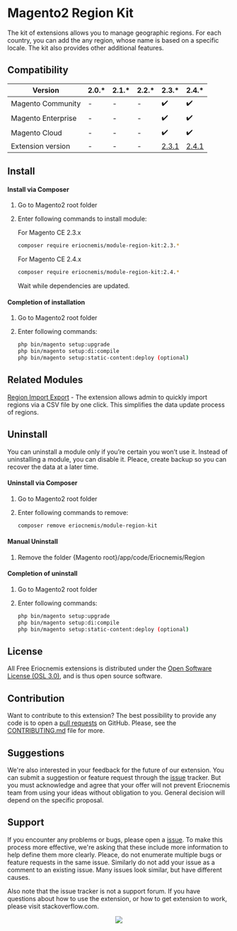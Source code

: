 # Magento2 Region Kit

The kit of extensions allows you to manage geographic regions. For each country, you can add the any region, whose name is based on a specific locale. The kit also provides other additional features.

## Compatibility

Version | 2.0.* | 2.1.* | 2.2.* | 2.3.* | 2.4.*
--- | --- | --- | --- | --- | ---
Magento Community | - | - | - | :heavy_check_mark: | :heavy_check_mark:
Magento Enterprise | - | - | - | :heavy_check_mark: | :heavy_check_mark:
Magento Cloud | - | - | - | :heavy_check_mark: | :heavy_check_mark:
Extension version | - | - | - | [2.3.1](https://github.com/eriocnemis/m2.Region/archive/2.3.1.zip) | [2.4.1](https://github.com/eriocnemis/m2.Region/archive/2.4.1.zip)

## Install

#### Install via Composer

1. Go to Magento2 root folder

2. Enter following commands to install module:

     For Magento CE 2.3.x

    ```bash
    composer require eriocnemis/module-region-kit:2.3.*
    ```
     For Magento CE 2.4.x

    ```bash
    composer require eriocnemis/module-region-kit:2.4.*
    ```

   Wait while dependencies are updated.

#### Completion of installation

1. Go to Magento2 root folder

2. Enter following commands:

    ```bash
    php bin/magento setup:upgrade
    php bin/magento setup:di:compile
    php bin/magento setup:static-content:deploy (optional)
    ```
## Related Modules

[Region Import Export](https://github.com/eriocnemis/m2.RegionImportExport) - The extension allows admin to quickly import regions via a CSV file by one click. This simplifies the data update process of regions.

## Uninstall

You can uninstall a module only if you’re certain you won’t use it. Instead of uninstalling a module, you can disable it. Pleace, create backup so you can recover the data at a later time.

#### Uninstall via Composer

1. Go to Magento2 root folder

2. Enter following commands to remove:

    ```bash
    composer remove eriocnemis/module-region-kit
    ```
#### Manual Uninstall

1. Remove the folder {Magento root}/app/code/Eriocnemis/Region

#### Completion of uninstall

1. Go to Magento2 root folder

2. Enter following commands:

    ```bash
    php bin/magento setup:upgrade
    php bin/magento setup:di:compile
    php bin/magento setup:static-content:deploy (optional)
    ```
## License

All Free Eriocnemis extensions is distributed under the [Open Software License (OSL 3.0)](https://github.com/eriocnemis/m2.Region/blob/master/LICENSE.md), and is thus open source software.

## Contribution

Want to contribute to this extension? The best possibility to provide any code is to open a [pull requests](https://github.com/eriocnemis/m2.Region/pulls) on GitHub. Please, see the [CONTRIBUTING.md](https://github.com/eriocnemis/m2.Region/blob/master/.github/CONTRIBUTING.md) file for more.

## Suggestions

We're also interested in your feedback for the future of our extension. You can submit a suggestion or feature request through the [issue](https://github.com/eriocnemis/m2.Region/issues) tracker. But you must acknowledge and agree that your offer will not prevent Eriocnemis team from using your ideas without obligation to you. General decision will depend on the specific proposal.

## Support

If you encounter any problems or bugs, please open a [issue](https://github.com/eriocnemis/m2.Region/issues). To make this process more effective, we're asking that these include more information to help define them more clearly. Pleace, do not enumerate multiple bugs or feature requests in the same issue. Similarly do not add your issue as a comment to an existing issue. Many issues look similar, but have different causes.

Also note that the issue tracker is not a support forum. If you have questions about how to use the extension, or how to get extension to work, please visit stackoverflow.com.

<p align="center"><img src="https://avatars3.githubusercontent.com/u/48807026?s=48&v=4"></p>
